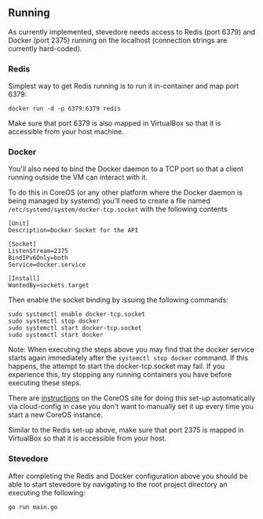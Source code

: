 
## Running

As currently implemented, stevedore needs access to Redis (port 6379) and Docker (port 2375) running on the localhost (connection strings are currently hard-coded).

### Redis
Simplest way to get Redis running is to run it in-container and map port 6379:

    docker run -d -p 6379:6379 redis
    
Make sure that port 6379 is also mapped in VirtualBox so that it is accessible from your host machine.

### Docker
You'll also need to bind the Docker daemon to a TCP port so that a client running outside the VM can interact with it.

To do this in CoreOS (or any other platform where the Docker daemon is being managed by systemd) you'll need to create a file named `/etc/systemd/system/docker-tcp.socket` with the following contents

	[Unit]
	Description=Docker Socket for the API
	
	[Socket]
	ListenStream=2375
	BindIPv6Only=both
	Service=docker.service
	
	[Install]
	WantedBy=sockets.target

Then enable the socket binding by issuing the following commands:

	sudo systemctl enable docker-tcp.socket
	sudo systemctl stop docker
	sudo systemctl start docker-tcp.socket
	sudo systemctl start docker
	
Note: When executing the steps above you may find that the docker service starts again immediately after the `systemctl stop docker` command. If this happens, the attempt to start the docker-tcp.socket may fail. If you experience this, try stopping any running containers you have before executing these steps.

There are [instructions](https://coreos.com/docs/launching-containers/building/customizing-docker/#cloud-config) on the CoreOS site for doing this set-up automatically via cloud-config in case you don't want to manually set it up every time you start a new CoreOS instance.

Similar to the Redis set-up above, make sure that port 2375 is mapped in VirtualBox so that it is accessible from your host.

### Stevedore
After completing the Redis and Docker configuration above you should be able to start stevedore by navigating to the root project directory an executing the following:

    go run main.go


   
